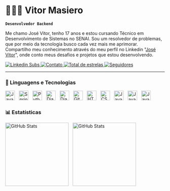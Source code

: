 # 👩🏻‍💻 Vitor Masiero

**`Desenvolvedor Backend`**

Me chamo José Vitor, tenho 17 anos e estou cursando Técnico em Desenvolvimento de Sistemas no SENAI. Sou um resolvedor de problemas, que por meio da tecnologia busco cada vez mais me aprimorar. Compartilho meu conhecimento através do meu perfil no Linkedin "[José Vitor](www.linkedin.com/in/josé-vitor-masiero)", onde conto meus desafios e projetos que estou desenvolvendo.

<p align="left">
    <a href="www.linkedin.com/in/josé-vitor-masiero">
        <img 
            alt="Linkedin Subs" 
            title="Conecte-se comigo no LinkedIn!" 
            src="https://custom-icon-badges.demolab.com/badge/Linkedin-blue?style=for-the-badge&logo=linke&logoColor=white"
        />
    </a>
    <a href="https://www.youtube.com/@larissakich">
        <img 
            alt="Contato" 
            title="Meu Email" 
            src="https://custom-icon-badges.demolab.com/badge/-meu Email-red?style=for-the-badge&logo=gmail&logoColor=black&"
        />
    </a> 
    <a href="https://github.com/vitor-masiero?tab=repositories">
        <img 
            alt="Total de estrelas" 
            title="Total de estrelas GitHub" 
            src="https://custom-icon-badges.demolab.com/badge/-Repos-blue?style=for-the-badge&logoColor=white&logo=repo"
        />
    </a>
    <a href="https://github.com/vitor-masiero?tab=followers">
        <img 
            alt="Seguidores" 
            title="Me siga no GitHub" 
            src="https://custom-icon-badges.demolab.com/github/followers/Larissakich?color=red&labelColor=yellow&style=for-the-badge&logo=github&label=Seguidores&logoColor=white"
        />
    </a>
</p>

---

### 🤖 Linguagens e Tecnologias

<img src="https://cdn.jsdelivr.net/gh/devicons/devicon@latest/icons/java/java-original-wordmark.svg"     
    align="left" 
    alt="Java"
    title="Java" 
    width="30px" 
    style="padding-right: 10px;"   
/>
<img 
    align="left" 
    alt="Spring Framework" 
    title="Spring Framework"
    width="30px" 
    style="padding-right: 10px;" 
    src="https://cdn.jsdelivr.net/gh/devicons/devicon@latest/icons/spring/spring-original.svg"
/>
<img 
    align="left" 
    alt="Python" 
    title="Python"
    width="30px" 
    style="padding-right: 10px;" 
    src="https://cdn.jsdelivr.net/gh/devicons/devicon@latest/icons/python/python-original.svg" 
/>
<img 
    align="left" 
    alt="Django" 
    title="Django"
    width="30px" 
    style="padding-right: 10px;" 
    src="https://cdn.jsdelivr.net/gh/devicons/devicon@latest/icons/django/django-plain.svg" 
/>
<img 
    align="left" 
    alt="DjangoRESTFramework" 
    title="DjangoRESTFramework"
    width="30px" 
    style="padding-right: 10px;" 
    src="https://cdn.jsdelivr.net/gh/devicons/devicon@latest/icons/djangorest/djangorest-original.svg" 
/>
<img 
    align="left" 
    alt="Git" 
    title="Git"
    width="30px" 
    style="padding-right: 10px;" 
    src="https://cdn.jsdelivr.net/gh/devicons/devicon@latest/icons/git/git-original.svg" 
/>
<img 
    align="left" 
    alt="HTML"
    title="HTML" 
    width="30px" 
    style="padding-right: 10px;" 
    src="https://cdn.jsdelivr.net/gh/devicons/devicon@latest/icons/html5/html5-original.svg" 
/>
<img 
    align="left" 
    alt="CSS" 
    title="CSS"
    width="30px" 
    style="padding-right: 10px;" 
    src="https://cdn.jsdelivr.net/gh/devicons/devicon@latest/icons/css3/css3-original.svg" 
/>
<img 
    align="left" 
    alt="JavaScript" 
    title="JavaScript"
    width="30px" 
    style="padding-right: 10px;" 
    src="https://cdn.jsdelivr.net/gh/devicons/devicon@latest/icons/javascript/javascript-original.svg" 
/>
<img 
    align="left" 
    alt="JavaScript" 
    title="JavaScript"
    width="30px" 
    style="padding-right: 10px;" 
    src="https://cdn.jsdelivr.net/gh/devicons/devicon@latest/icons/postgresql/postgresql-original.svg" 
/>
<img 
    align="left" 
    alt="JavaScript" 
    title="JavaScript"
    width="30px" 
    style="padding-right: 10px;" 
    src="https://cdn.jsdelivr.net/gh/devicons/devicon@latest/icons/mysql/mysql-original.svg" 
/>



<br/>
<br/>

### 📊 Estatísticas

<p>
  <img 
    align="left" 
    alt="GitHub Stats" 
    height="200" 
    style="padding-right: 10px;" 
    src="https://github-readme-stats.vercel.app/api?username=vitor-masiero&show_icons=true&theme=tokyonight&include_all_commits=true&locale=pt-br" 
  />

<img 
      align="left" 
      alt="GitHub Stats" 
      height="200" 
      src="https://github-readme-stats.vercel.app/api/top-langs/?username=vitor-masiero&theme=tokyonight&layout=compact&custom_title=Tecnologias&langs_count=9" 
  />

</p>
